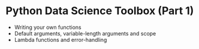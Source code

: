 # Python Data Science Toolbox (Part 1) #

* Writing your own functions
* Default arguments, variable-length arguments and scope
* Lambda functions and error-handling
